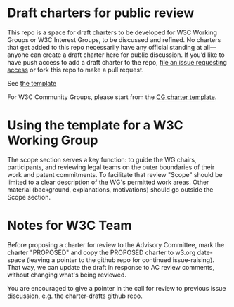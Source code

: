 # Draft charters for public review
This repo is a space for draft charters to be developed for W3C Working
Groups or W3C Interest Groups, to be discussed and refined. No charters that
get added to this repo necessarily have any official standing at all—anyone
can create a draft charter here for public discussion. If you’d like to have
push access to add a draft charter to the repo,
[file an issue requesting access](https://github.com/w3c/charter-drafts/issues) or fork this repo to make a pull request.


See [the template](https://w3c.github.io/charter-drafts/charter-template.html)

For W3C Community Groups, please start from the [CG charter template](https://github.com/w3c/cg-charter).


# Using the template for a W3C Working Group

The scope section serves a key function: to guide the WG chairs, participants, and reviewing legal teams on the outer boundaries of their work and patent commitments. To facilitate that review "Scope" should be limited to a clear description of the WG's permitted work areas. Other material (background, explanations, motivations) should go outside the Scope section.

# Notes for W3C Team

Before proposing a charter for review to the Advisory Committee, mark the charter "PROPOSED" and copy the PROPOSED charter to w3.org date-space (leaving a pointer to the github repo for continued issue-raising). That way, we can update the draft in response to AC review comments, without changing what's being reviewed.

You are encouraged to give a pointer in the call for review to previous issue discussion, e.g. the charter-drafts github repo.
